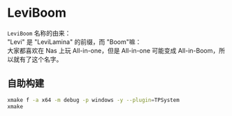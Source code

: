 # LeviBoom

`LeviBoom` 名称的由来：  
"Levi" 是 "LeviLamina" 的前缀，而 "Boom"嘛：  
大家都喜欢在 Nas 上玩 All-in-one，但是 All-in-one 可能变成 All-in-Boom，所以就有了这个名字。

## 自助构建

```bash
xmake f -a x64 -m debug -p windows -y --plugin=TPSystem
xmake
```
